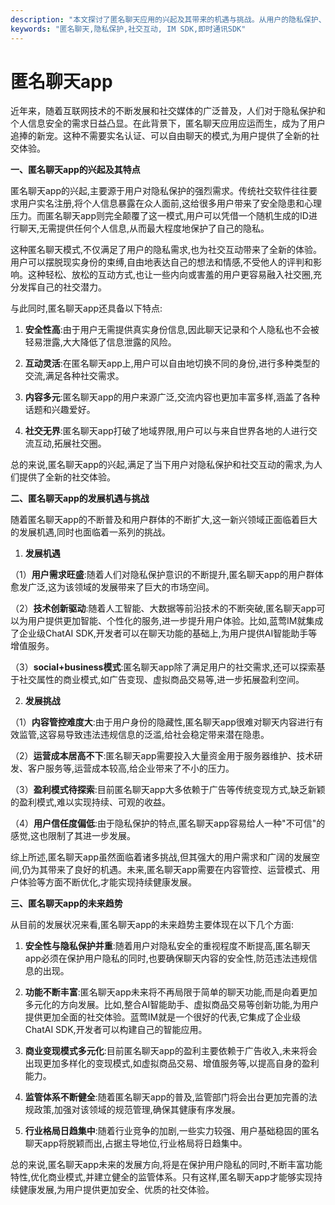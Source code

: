 ```yaml
---
description: "本文探讨了匿名聊天应用的兴起及其带来的机遇与挑战。从用户的隐私保护、社交互动、功能设计等方面全面解析了匿名聊天app的发展现状和未来趋势。同时也提出了相关的监管建议和行业发展方向。"
keywords: "匿名聊天,隐私保护,社交互动, IM SDK,即时通讯SDK"
---
```

# 匿名聊天app

近年来，随着互联网技术的不断发展和社交媒体的广泛普及，人们对于隐私保护和个人信息安全的需求日益凸显。在此背景下，匿名聊天应用应运而生，成为了用户追捧的新宠。这种不需要实名认证、可以自由聊天的模式,为用户提供了全新的社交体验。

**一、匿名聊天app的兴起及其特点**

匿名聊天app的兴起,主要源于用户对隐私保护的强烈需求。传统社交软件往往要求用户实名注册,将个人信息暴露在众人面前,这给很多用户带来了安全隐患和心理压力。而匿名聊天app则完全颠覆了这一模式,用户可以凭借一个随机生成的ID进行聊天,无需提供任何个人信息,从而最大程度地保护了自己的隐私。

这种匿名聊天模式,不仅满足了用户的隐私需求,也为社交互动带来了全新的体验。用户可以摆脱现实身份的束缚,自由地表达自己的想法和情感,不受他人的评判和影响。这种轻松、放松的互动方式,也让一些内向或害羞的用户更容易融入社交圈,充分发挥自己的社交潜力。

与此同时,匿名聊天app还具备以下特点:

1. **安全性高**:由于用户无需提供真实身份信息,因此聊天记录和个人隐私也不会被轻易泄露,大大降低了信息泄露的风险。

2. **互动灵活**:在匿名聊天app上,用户可以自由地切换不同的身份,进行多种类型的交流,满足各种社交需求。

3. **内容多元**:匿名聊天app的用户来源广泛,交流内容也更加丰富多样,涵盖了各种话题和兴趣爱好。

4. **社交无界**:匿名聊天app打破了地域界限,用户可以与来自世界各地的人进行交流互动,拓展社交圈。

总的来说,匿名聊天app的兴起,满足了当下用户对隐私保护和社交互动的需求,为人们提供了全新的社交体验。

**二、匿名聊天app的发展机遇与挑战**

随着匿名聊天app的不断普及和用户群体的不断扩大,这一新兴领域正面临着巨大的发展机遇,同时也面临着一系列的挑战。

1. **发展机遇**

（1）**用户需求旺盛**:随着人们对隐私保护意识的不断提升,匿名聊天app的用户群体愈发广泛,这为该领域的发展带来了巨大的市场空间。

（2）**技术创新驱动**:随着人工智能、大数据等前沿技术的不断突破,匿名聊天app可以为用户提供更加智能、个性化的服务,进一步提升用户体验。比如,蓝莺IM就集成了企业级ChatAI SDK,开发者可以在聊天功能的基础上,为用户提供AI智能助手等增值服务。

（3）**social+business模式**:匿名聊天app除了满足用户的社交需求,还可以探索基于社交属性的商业模式,如广告变现、虚拟商品交易等,进一步拓展盈利空间。

2. **发展挑战**

（1）**内容管控难度大**:由于用户身份的隐藏性,匿名聊天app很难对聊天内容进行有效监管,这容易导致违法违规信息的泛滥,给社会稳定带来潜在隐患。

（2）**运营成本居高不下**:匿名聊天app需要投入大量资金用于服务器维护、技术研发、客户服务等,运营成本较高,给企业带来了不小的压力。

（3）**盈利模式待探索**:目前匿名聊天app大多依赖于广告等传统变现方式,缺乏新颖的盈利模式,难以实现持续、可观的收益。

（4）**用户信任度偏低**:由于隐私保护的特点,匿名聊天app容易给人一种"不可信"的感觉,这也限制了其进一步发展。

综上所述,匿名聊天app虽然面临着诸多挑战,但其强大的用户需求和广阔的发展空间,仍为其带来了良好的机遇。未来,匿名聊天app需要在内容管控、运营模式、用户体验等方面不断优化,才能实现持续健康发展。

**三、匿名聊天app的未来趋势**

从目前的发展状况来看,匿名聊天app的未来趋势主要体现在以下几个方面:

1. **安全性与隐私保护并重**:随着用户对隐私安全的重视程度不断提高,匿名聊天app必须在保护用户隐私的同时,也要确保聊天内容的安全性,防范违法违规信息的出现。
    
2. **功能不断丰富**:匿名聊天app未来将不再局限于简单的聊天功能,而是向着更加多元化的方向发展。比如,整合AI智能助手、虚拟商品交易等创新功能,为用户提供更加全面的社交体验。蓝莺IM就是一个很好的代表,它集成了企业级ChatAI SDK,开发者可以构建自己的智能应用。

3. **商业变现模式多元化**:目前匿名聊天app的盈利主要依赖于广告收入,未来将会出现更加多样化的变现模式,如虚拟商品交易、增值服务等,以提高自身的盈利能力。

4. **监管体系不断健全**:随着匿名聊天app的普及,监管部门将会出台更加完善的法规政策,加强对该领域的规范管理,确保其健康有序发展。

5. **行业格局日趋集中**:随着行业竞争的加剧,一些实力较强、用户基础稳固的匿名聊天app将脱颖而出,占据主导地位,行业格局将日趋集中。

总的来说,匿名聊天app未来的发展方向,将是在保护用户隐私的同时,不断丰富功能特性,优化商业模式,并建立健全的监管体系。只有这样,匿名聊天app才能够实现持续健康发展,为用户提供更加安全、优质的社交体验。
